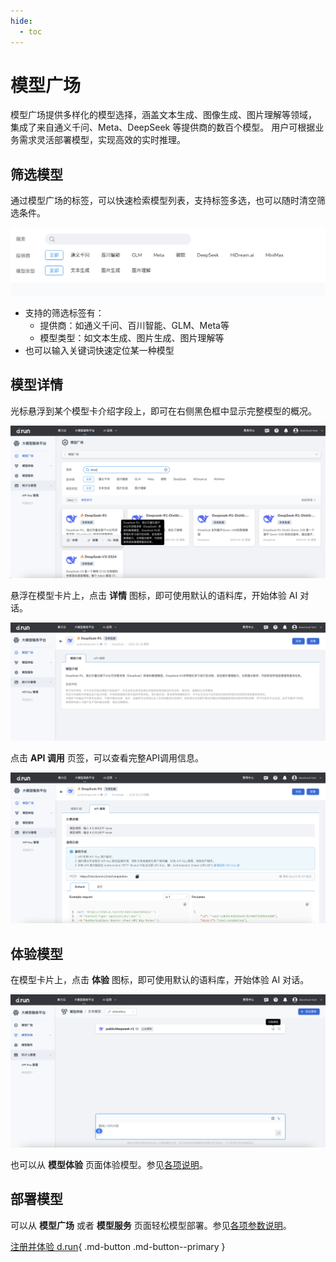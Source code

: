 ```yaml
---
hide:
  - toc
---
```


# 模型广场

模型广场提供多样化的模型选择，涵盖文本生成、图像生成、图片理解等领域，
集成了来自通义千问、Meta、DeepSeek 等提供商的数百个模型。
用户可根据业务需求灵活部署模型，实现高效的实时推理。

## 筛选模型

通过模型广场的标签，可以快速检索模型列表，支持标签多选，也可以随时清空筛选条件。

![find](./images/exper00.png)

- 支持的筛选标签有：
    - 提供商：如通义千问、百川智能、GLM、Meta等
    - 模型类型：如文本生成、图片生成、图片理解等
- 也可以输入关键词快速定位某一种模型


## 模型详情
光标悬浮到某个模型卡介绍字段上，即可在右侧黑色框中显示完整模型的概况。

![详情](./images/details01.png)

悬浮在模型卡片上，点击 **详情** 图标，即可使用默认的语料库，开始体验 AI 对话。

![详情](./images/details02.png)

点击 **API 调用** 页签，可以查看完整API调用信息。

![详情](./images/details03.png)

## 体验模型

在模型卡片上，点击 **体验** 图标，即可使用默认的语料库，开始体验 AI 对话。

![体验](./images/exper01.png)

也可以从 **模型体验** 页面体验模型。参见[各项说明](./exp.md)。

## 部署模型

可以从 **模型广场** 或者 **模型服务** 页面轻松模型部署。参见[各项参数说明](./deploy.md)。

[注册并体验 d.run](https://console.d.run/){ .md-button .md-button--primary }
